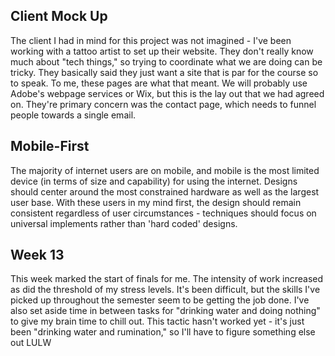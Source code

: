 ## **Client Mock Up** ##

The client I had in mind for this project was not imagined - I've been working with a tattoo artist to set up their website. They don't really know much about "tech things," so trying to coordinate what we are doing can be tricky. They basically said they just want a site that is par for the course so to speak. To me, these pages are what that meant. We will probably use Adobe's webpage services or Wix, but this is the lay out that we had agreed on. They're primary concern was the contact page, which needs to funnel people towards a single email.

## **Mobile-First** ##

The majority of internet users are on mobile, and mobile is the most limited device (in terms of size and capability) for using the internet. Designs should center around the most constrained hardware as well as the largest user base. With these users in my mind first, the design should remain consistent regardless of user circumstances - techniques should focus on universal implements rather than 'hard coded' designs.

## **Week 13** ##

This week marked the start of finals for me. The intensity of work increased as did the threshold of my stress levels. It's been difficult, but the skills I've picked up throughout the semester seem to be getting the job done. I've also set aside time in between tasks for "drinking water and doing nothing" to give my brain time to chill out. This tactic hasn't worked yet - it's just been "drinking water and rumination," so I'll have to figure something else out LULW
